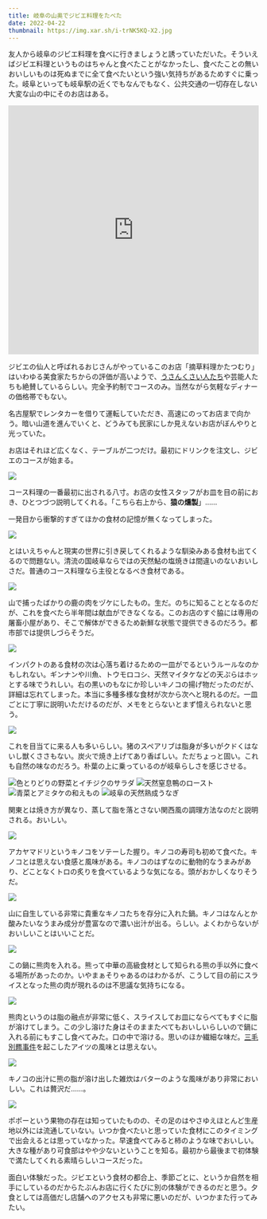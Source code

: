 ```yaml
---
title: 岐阜の山奥でジビエ料理をたべた
date: 2022-04-22
thumbnail: https://img.xar.sh/i-trNK5KQ-X2.jpg
---
```


友人から岐阜のジビエ料理を食べに行きましょうと誘っていただいた。そういえばジビエ料理というものはちゃんと食べたことがなかったし、食べたことの無いおいしいものは死ぬまでに全て食べたいという強い気持ちがあるためすぐに乗った。岐阜といっても岐阜駅の近くでもなんでもなく、公共交通の一切存在しない大変な山の中にそのお店はある。

<iframe src="https://www.google.com/maps/embed?pb=!1m18!1m12!1m3!1d16813.48241873905!2d136.6968990446555!3d35.561350354213936!2m3!1f0!2f0!3f0!3m2!1i1024!2i768!4f13.1!3m3!1m2!1s0x0%3A0xbd1e9768a5984caa!2sKatatsumuri!5e1!3m2!1sen!2spe!4v1650577587717!5m2!1sen!2spe" width="100%" height="500" style="border:0;" allowfullscreen="" loading="lazy" referrerpolicy="no-referrer-when-downgrade"></iframe>

ジビエの仙人と呼ばれるおじさんがやっているこのお店「摘草料理かたつむり」はいわゆる美食家たちからの評価が高いようで、[うさんくさい人たち](https://goetheweb.jp/gourmet/article/20210629-tsumikusaryori_katatsumuri)や芸能人たちも絶賛しているらしい。完全予約制でコースのみ。当然ながら気軽なディナーの価格帯でもない。

名古屋駅でレンタカーを借りて運転していただき、高速にのってお店まで向かう。暗い山道を進んでいくと、どうみても民家にしか見えないお店がぼんやりと光っていた。

お店はそれほど広くなく、テーブルが二つだけ。最初にドリンクを注文し、ジビエのコースが始まる。

![](https://img.xar.sh/i-tC2Qjws-X2.jpg)

コース料理の一番最初に出される八寸。お店の女性スタッフがお皿を目の前におき、ひとつづつ説明してくれる。「こちら右上から、**猿の燻製**」……

一発目から衝撃的すぎてほかの食材の記憶が無くなってしまった。

![](https://img.xar.sh/i-H52S8LF-X2.jpg)

とはいえちゃんと現実の世界に引き戻してくれるような馴染みある食材も出てくるので問題ない。清流の国岐阜ならではの天然鮎の塩焼きは間違いのないおいしさだ。普通のコース料理なら主役となるべき食材である。

![](https://img.xar.sh/i-xjKP9vc-X2.jpg)

山で捕ったばかりの鹿の肉をヅケにしたもの。生だ。のちに知ることとなるのだが、これを食べたら半年間は献血ができなくなる。このお店のすぐ脇には専用の屠畜小屋があり、そこで解体ができるため新鮮な状態で提供できるのだろう。都市部では提供しづらそうだ。

![](https://img.xar.sh/i-b66L5DV-X2.jpg)

インパクトのある食材の次は心落ち着けるための一皿がでるというルールなのかもしれない。ギンナンや川魚、トウモロコシ、天然マイタケなどの天ぷらはホッとする味でうれしい。右の黒いのもなにか珍しいキノコの揚げ物だったのだが、詳細は忘れてしまった。本当に多種多様な食材が次から次へと現れるのだ。一皿ごとに丁寧に説明いただけるのだが、メモをとらないとまず憶えられないと思う。

![](https://img.xar.sh/i-V4xK4TM-X2.jpg)

これを目当てに来る人も多いらしい。猪のスペアリブは脂身が多いがクドくはないし獣くささもない。炭火で焼き上げてあり香ばしい。ただちょっと固い。これも自然の味なのだろう。朴葉の上に乗っているのが岐阜らしさを感じさせる。

![色とりどりの野菜とイチジクのサラダ](https://img.xar.sh/i-33gjGPW-X2.jpg)
![天然窒息鴨のロースト](https://img.xar.sh/i-trNK5KQ-X2.jpg)
![青菜とアミタケの和えもの](https://img.xar.sh/i-FRZS3M6-X2.jpg)
![岐阜の天然熟成うなぎ](https://img.xar.sh/i-W6TTcvN-X2.jpg)

関東とは焼き方が異なり、蒸して脂を落とさない関西風の調理方法なのだと説明される。おいしい。

![](https://img.xar.sh/i-Ftm4V5g-X2.jpg)

アカヤマドリというキノコをソテーした握り。キノコの寿司も初めて食べた。キノコとは思えない食感と風味がある。キノコのはずなのに動物的なうまみがあり、どことなくトロの炙りを食べているような気になる。頭がおかしくなりそうだ。

![](https://img.xar.sh/i-QHKpcsH-X2.jpg)

山に自生している非常に貴重なキノコたちを存分に入れた鍋。キノコはなんとか酸みたいなうまみ成分が豊富なので濃い出汁が出る。らしい。よくわからないがおいしいことはいいことだ。

![](https://img.xar.sh/i-CLz7wb2-X2.jpg)

この鍋に熊肉を入れる。熊って中華の高級食材として知られる熊の手以外に食べる場所があったのか。いやまぁそりゃあるのはわかるが、こうして目の前にスライスとなった熊の肉が現れるのは不思議な気持ちになる。

![](https://img.xar.sh/i-RXcNbHD-X2.jpg)

熊肉というのは脂の融点が非常に低く、スライスしてお皿にならべてもすぐに脂が溶けてしまう。この少し溶けた身はそのままたべてもおいしいらしいので鍋に入れる前にもすこし食べてみた。口の中で溶ける。思いのほか繊細な味だ。[三毛別羆事件](https://ja.wikipedia.org/wiki/%E4%B8%89%E6%AF%9B%E5%88%A5%E7%BE%86%E4%BA%8B%E4%BB%B6)を起こしたアイツの風味とは思えない。

![](https://img.xar.sh/i-nzT2nbZ-X2.jpg)

キノコの出汁に熊の脂が溶け出した雑炊はバターのような風味があり非常においしい。これは贅沢だ……。

![](https://img.xar.sh/i-23XStCr-X2.jpg)

ポポーという果物の存在は知っていたものの、その足のはやさゆえほとんど生産地以外には流通していない。いつか食べたいと思っていた食材にこのタイミングで出会えるとは思っていなかった。早速食べてみると柿のような味でおいしい。大きな種があり可食部はやや少ないということを知る。最初から最後まで初体験で満たしてくれる素晴らしいコースだった。

面白い体験だった。ジビエという食材の都合上、季節ごとに、というか自然を相手にしているのだからたぶんお店に行くたびに別の体験ができるのだと思う。夕食としては高価だし店舗へのアクセスも非常に悪いのだが、いつかまた行ってみたい。
